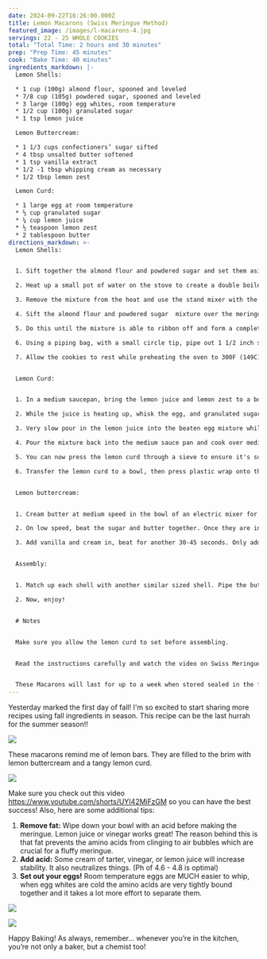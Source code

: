 ```yaml
---
date: 2024-09-22T16:26:00.000Z
title: Lemon Macarons (Swiss Meringue Method)
featured_image: /images/l-macarons-4.jpg
servings: 22 - 25 WHOLE COOKIES
total: "Total Time: 2 hours and 30 minutes"
prep: "Prep Time: 45 minutes"
cook: "Bake Time: 40 minutes"
ingredients_markdown: |-
  Lemon Shells:

  * 1 cup (100g) almond flour, spooned and leveled
  * 7/8 cup (105g) powdered sugar, spooned and leveled
  * 3 large (100g) egg whites, room temperature
  * 1/2 cup (100g) granulated sugar
  * 1 tsp lemon juice

  Lemon Buttercream:

  * 1 1/3 cups confectioners’ sugar sifted
  * 4 tbsp unsalted butter softened
  * 1 tsp vanilla extract
  * 1/2 -1 tbsp whipping cream as necessary
  * 1/2 tbsp lemon zest

  Lemon Curd:

  * 1 large egg at room temperature
  * ⅓ cup granulated sugar
  * ¼ cup lemon juice
  * ½ teaspoon lemon zest
  * 2 tablespoon butter
directions_markdown: >-
  Lemon Shells:


  1. Sift together the almond flour and powdered sugar and set them aside.

  2. Heat up a small pot of water on the stove to create a double boiler for the Swiss meringue. Whisk the egg whites and granulated sugar in the bowl of a stand mixer over the double boiler until the sugar is fully dissolved and the egg whites are frothy (about 120F/49C).

  3. Remove the mixture from the heat and use the stand mixer with the whisk attachment, at high speed, to beat the egg whites and sugar just until stiff peaks form, about 2 minutes. Add in the vanilla bean paste and mix for a few seconds, until it is fully incorporated.

  4. Sift the almond flour and powdered sugar  mixture over the meringue and use a firm spatula to fold the dry ingredients into the meringue. The method that I use to fold the batter (use photos for reference) is by pressing the batter up against the wall of the bowl and then scraping it off of the bowl.

  5. Do this until the mixture is able to ribbon off and form a complete figure '8' without breaking. This may take a while, just keep folding but don't over-mix so test the figure '8' every 5-10 folds.

  6. Using a piping bag, with a small circle tip, pipe out 1 1/2 inch size circles onto a lined cookie sheet, about 2 inches apart. Rap tray on the counter a few times to remove any air bubbles from within the batter (use a toothpick to remove any air bubbles that are visible and won’t come out).

  7. Allow the cookies to rest while preheating the oven to 300F (149C) conventional (no fan). Bake one pan at a time in the center of the oven for 13 minutes. Remove the pan from the oven and allow the cookies to cool completely on the pan.


  Lemon Curd:


  1. In a medium saucepan, bring the lemon juice and lemon zest to a boil.

  2. While the juice is heating up, whisk the egg, and granulated sugar in a medium bowl until the sugar is dissolved.

  3. Very slow pour in the lemon juice into the beaten egg mixture while whisking rapidly to keep the egg from cooking and curdling.

  4. Pour the mixture back into the medium sauce pan and cook over medium low heat, stirring constantly. Once the lemon curd is thick, remove from the heat and add in the butter. Continue stirring until everything is combined.

  5. You can now press the lemon curd through a sieve to ensure it's super smooth.

  6. Transfer the lemon curd to a bowl, then press plastic wrap onto the surface of the lemon curd to keep it from forming a skin on top and chill in the fridge. The curd will thicken as it cools.


  Lemon buttercream: 


  1. Cream butter at medium speed in the bowl of an electric mixer for about 1 minute. With the mixer off, add all of the powdered sugar, and lemon zest in.

  2. On low speed, beat the sugar and butter together. Once they are incorporated, turn speed to medium and cream for 1-2 minutes until very fluffy.

  3. Add vanilla and cream in, beat for another 30-45 seconds. Only add 1/2 tablespoon of cream if necessary, sometimes you may find that the consistency of the buttercream is already perfect and doesn't need any more liquid. If the buttercream seems too stiff, add a tiny bit of cream as necessary. If the buttercream seems too runny, add more sifted powdered sugar until you obtain a firm, but smooth and creamy consistency.


  Assembly:


  1. Match up each shell with another similar sized shell. Pipe the buttercream on half of the cookies, leaving some room on the edge. Sandwich with the top cookies and allow them to sit in the refrigerator for a couple of hours before serving.

  2. Now, enjoy!


  # Notes


  Make sure you allow the lemon curd to set before assembling. 


  Read the instructions carefully and watch the video on Swiss Meringues.


  These Macarons will last for up to a week when stored sealed in the fridge.
---
```

Yesterday marked the first day of fall! I'm so excited to start sharing more recipes using fall ingredients in season. This recipe can be the last hurrah for the summer season!!

![](/images/l-macarons-3.jpg)

These macarons remind me of lemon bars. They are filled to the brim with lemon buttercream and a tangy lemon curd. 

![](/images/l-macarons-2.jpg)

Make sure you check out this video https://www.youtube.com/shorts/UYI42MiFzGM so you can have the best success! Also, here are some additional tips:

1. **Remove fat:** Wipe down your bowl with an acid before making the meringue. Lemon juice or vinegar works great! The reason behind this is that fat prevents the amino acids from clinging to air bubbles which are crucial for a fluffy meringue. 
2. **Add acid:** Some cream of tarter, vinegar, or lemon juice will increase stability. It also neutralizes things. (Ph of 4.6 - 4.8 is optimal)
3. **Set out your eggs!** Room temperature eggs are MUCH easier to whip, when egg whites are cold the amino acids are very tightly bound together and it takes a lot more effort to separate them.

![](/images/l-macarons-1.jpg)

![](/images/l-macaroms-6.jpg)

Happy Baking! As always, remember… whenever you’re in the kitchen, you’re not only a baker, but a chemist too!
